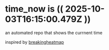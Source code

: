 # time_now is (( 2025-10-03T16:15:00.479Z ))

an automated repo that shows the currnent time

inspired by [breakingheatmap](https://github.com/breakingheatmap/breakingheatmap)
